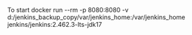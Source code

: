 To start docker run --rm -p 8080:8080 -v d:/jenkins_backup_copy/var/jenkins_home:/var/jenkins_home jenkins/jenkins:2.462.3-lts-jdk17 
